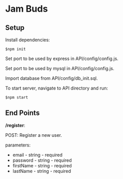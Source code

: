 # Jam Buds

## Setup

Install dependencies:
```
$npm init
```

Set port to be used by express in API/config/config.js.

Set port to be used by mysql in API/config/config.js.

Import database from API/config/db_init.sql.

To start server, navigate to API directory and run:

```
$npm start
```

## End Points

**/register**: 

POST: Register a new user.

parameters: 
* email - string - required
* password - string - required
* firstName - string - required
* lastName - string - required



